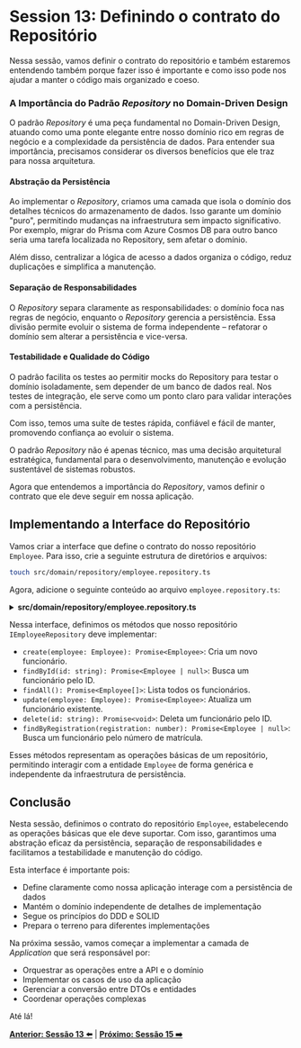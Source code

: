 # Session 13: Definindo o contrato do Repositório

Nessa sessão, vamos definir o contrato do repositório e também estaremos entendendo também porque fazer isso é importante e como isso pode nos ajudar a manter o código mais organizado e coeso.

### A Importância do Padrão _Repository_ no Domain-Driven Design

O padrão _Repository_ é uma peça fundamental no Domain-Driven Design, atuando como uma ponte elegante entre nosso domínio rico em regras de negócio e a complexidade da persistência de dados. Para entender sua importância, precisamos considerar os diversos benefícios que ele traz para nossa arquitetura.

#### Abstração da Persistência

Ao implementar o _Repository_, criamos uma camada que isola o domínio dos detalhes técnicos do armazenamento de dados. Isso garante um domínio "puro", permitindo mudanças na infraestrutura sem impacto significativo. Por exemplo, migrar do Prisma com Azure Cosmos DB para outro banco seria uma tarefa localizada no Repository, sem afetar o domínio.

Além disso, centralizar a lógica de acesso a dados organiza o código, reduz duplicações e simplifica a manutenção.

#### Separação de Responsabilidades

O _Repository_ separa claramente as responsabilidades: o domínio foca nas regras de negócio, enquanto o _Repository_ gerencia a persistência. Essa divisão permite evoluir o sistema de forma independente – refatorar o domínio sem alterar a persistência e vice-versa.

#### Testabilidade e Qualidade do Código

O padrão facilita os testes ao permitir mocks do Repository para testar o domínio isoladamente, sem depender de um banco de dados real. Nos testes de integração, ele serve como um ponto claro para validar interações com a persistência.

Com isso, temos uma suíte de testes rápida, confiável e fácil de manter, promovendo confiança ao evoluir o sistema.

O padrão _Repository_ não é apenas técnico, mas uma decisão arquitetural estratégica, fundamental para o desenvolvimento, manutenção e evolução sustentável de sistemas robustos.

Agora que entendemos a importância do _Repository_, vamos definir o contrato que ele deve seguir em nossa aplicação.

## Implementando a Interface do Repositório

Vamos criar a interface que define o contrato do nosso repositório `Employee`. Para isso, crie a seguinte estrutura de diretórios e arquivos:

```bash
touch src/domain/repository/employee.repository.ts
```

Agora, adicione o seguinte conteúdo ao arquivo `employee.repository.ts`:

<details><summary><b>src/domain/repository/employee.repository.ts</b></summary>

```typescript
import Employee from "../entities/employee.entity";

export default interface IEmployeeRepository {
  create(employee: Employee): Promise<Employee>;
  findById(id: string): Promise<Employee | null>;
  findAll(): Promise<Employee[]>;
  update(employee: Employee): Promise<Employee>;
  delete(id: string): Promise<void>;

  findByRegistration(registration: number): Promise<Employee | null>;
}
```

</details>

Nessa interface, definimos os métodos que nosso repositório `IEmployeeRepository` deve implementar:

- `create(employee: Employee): Promise<Employee>`: Cria um novo funcionário.
- `findById(id: string): Promise<Employee | null>`: Busca um funcionário pelo ID.
- `findAll(): Promise<Employee[]>`: Lista todos os funcionários.
- `update(employee: Employee): Promise<Employee>`: Atualiza um funcionário existente.
- `delete(id: string): Promise<void>`: Deleta um funcionário pelo ID.
- `findByRegistration(registration: number): Promise<Employee | null>`: Busca um funcionário pelo número de matrícula.

Esses métodos representam as operações básicas de um repositório, permitindo interagir com a entidade `Employee` de forma genérica e independente da infraestrutura de persistência.

## Conclusão

Nesta sessão, definimos o contrato do repositório `Employee`, estabelecendo as operações básicas que ele deve suportar. Com isso, garantimos uma abstração eficaz da persistência, separação de responsabilidades e facilitamos a testabilidade e manutenção do código.

Esta interface é importante pois:

- Define claramente como nossa aplicação interage com a persistência de dados
- Mantém o domínio independente de detalhes de implementação
- Segue os princípios do DDD e SOLID
- Prepara o terreno para diferentes implementações

Na próxima sessão, vamos começar a implementar a camada de _Application_ que será responsável por: 

- Orquestrar as operações entre a API e o domínio
- Implementar os casos de uso da aplicação
- Gerenciar a conversão entre DTOs e entidades
- Coordenar operações complexas

Até lá!

**[Anterior: Sessão 13 ⬅️](13-session.md)** | **[Próximo: Sessão 15 ➡️](15-session.md)**